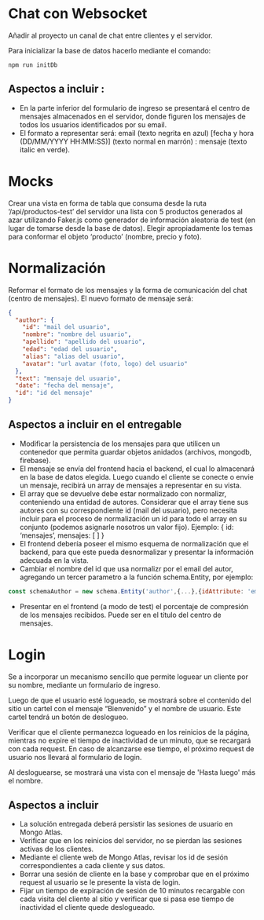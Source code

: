 # Chat con Websocket

Añadir al proyecto un canal de chat entre clientes y el servidor.

Para inicializar la base de datos hacerlo mediante el comando:

```
npm run initDb
```

## Aspectos a incluir :

- En la parte inferior del formulario de ingreso se presentará el centro de mensajes almacenados en el servidor, donde figuren los mensajes de todos los usuarios identificados por su email.
- El formato a representar será: email (texto negrita en azul) [fecha y hora (DD/MM/YYYY HH:MM:SS)] (texto normal en marrón) : mensaje (texto italic en verde).

# Mocks

Crear una vista en forma de tabla que consuma desde la ruta ‘/api/productos-test’ del servidor una lista con 5 productos generados al azar utilizando Faker.js como generador de información aleatoria de test (en lugar de tomarse desde la base de datos). Elegir apropiadamente los temas para conformar el objeto ‘producto’ (nombre, precio y foto).

# Normalización

Reformar el formato de los mensajes y la forma de comunicación del chat (centro de mensajes).
El nuevo formato de mensaje será:

```json
{
  "author": {
    "id": "mail del usuario",
    "nombre": "nombre del usuario",
    "apellido": "apellido del usuario",
    "edad": "edad del usuario",
    "alias": "alias del usuario",
    "avatar": "url avatar (foto, logo) del usuario"
  },
  "text": "mensaje del usuario",
  "date": "fecha del mensaje",
  "id": "id del mensaje"
}
```

## Aspectos a incluir en el entregable

- Modificar la persistencia de los mensajes para que utilicen un contenedor que permita guardar objetos anidados (archivos, mongodb, firebase).
- El mensaje se envía del frontend hacia el backend, el cual lo almacenará en la base de datos elegida. Luego cuando el cliente se conecte o envie un mensaje, recibirá un array de mensajes a representar en su vista.
- El array que se devuelve debe estar normalizado con normalizr, conteniendo una entidad de autores. Considerar que el array tiene sus autores con su correspondiente id (mail del usuario), pero necesita incluir para el proceso de normalización un id para todo el array en su conjunto (podemos asignarle nosotros un valor fijo).
  Ejemplo: { id: ‘mensajes’, mensajes: [ ] }
- El frontend debería poseer el mismo esquema de normalización que el backend, para que este pueda desnormalizar y presentar la información adecuada en la vista.
- Cambiar el nombre del id que usa normalizr por el email del autor, agregando un tercer parametro a la función schema.Entity, por ejemplo:

```javascript
const schemaAuthor = new schema.Entity('author',{...},{idAttribute: 'email'});
```

- Presentar en el frontend (a modo de test) el porcentaje de compresión de los mensajes recibidos. Puede ser en el título del centro de mensajes.

# Login

Se a incorporar un mecanismo sencillo que permite loguear un cliente por su nombre, mediante un formulario de ingreso.

Luego de que el usuario esté logueado, se mostrará sobre el contenido del sitio un cartel con el mensaje “Bienvenido” y el nombre de usuario. Este cartel tendrá un botón de deslogueo.

Verificar que el cliente permanezca logueado en los reinicios de la página, mientras no expire el tiempo de inactividad de un minuto, que se recargará con cada request. En caso de alcanzarse ese tiempo, el próximo request de usuario nos llevará al formulario de login.

Al desloguearse, se mostrará una vista con el mensaje de 'Hasta luego' más el nombre.

## Aspectos a incluir

- La solución entregada deberá persistir las sesiones de usuario en Mongo Atlas.
- Verificar que en los reinicios del servidor, no se pierdan las sesiones activas de los clientes.
- Mediante el cliente web de Mongo Atlas, revisar los id de sesión correspondientes a cada cliente y sus datos.
- Borrar una sesión de cliente en la base y comprobar que en el próximo request al usuario se le presente la vista de login.
- Fijar un tiempo de expiración de sesión de 10 minutos recargable con cada visita del cliente al sitio y verificar que si pasa ese tiempo de inactividad el cliente quede deslogueado.
